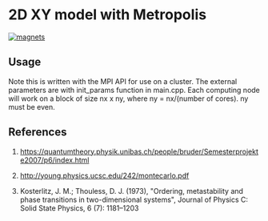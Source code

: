 # 2D XY model with Metropolis

<p align="center">

<a href="https://ibb.co/gS6dBm"><img src="https://preview.ibb.co/cTun46/magnets.png" alt="magnets" border="0"></a><br />

</p>

## Usage

Note this is written with the MPI API for use on a cluster. The external parameters are with init_params function in main.cpp. Each computing node will work on a block of size nx x ny, where ny = nx/(number of cores). ny must be even. 

## References
1. https://quantumtheory.physik.unibas.ch/people/bruder/Semesterprojekte2007/p6/index.html

3. http://young.physics.ucsc.edu/242/montecarlo.pdf

2. Kosterlitz, J. M.; Thouless, D. J. (1973), "Ordering, metastability and phase transitions in two-dimensional systems", Journal of Physics C: Solid State Physics, 6 (7): 1181–1203
